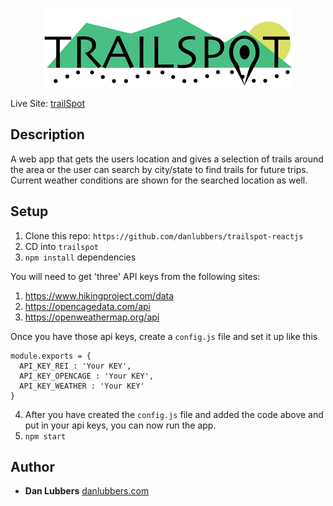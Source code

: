 <p align="center">
  <img src="https://github.com/danlubbers/trailSpot/blob/master/public/assets/images/trailspot.png" alt="trailSpot">
</p>

Live Site: [trailSpot](https://trailspot.danlubbers.com) 

## Description
A web app that gets the users location and gives a selection of trails around the area or the user can search by city/state to find trails for future trips. Current weather conditions are shown for the searched location as well.

## Setup

1. Clone this repo: `https://github.com/danlubbers/trailspot-reactjs`
2. CD into `trailspot`
3. `npm install` dependencies 

You will need to get 'three' API keys from the following sites:
  1. https://www.hikingproject.com/data
  2. https://opencagedata.com/api
  3. https://openweathermap.org/api

Once you have those api keys, create a `config.js` file and set it up like this

```
module.exports = {
  API_KEY_REI : 'Your KEY',
  API_KEY_OPENCAGE : 'Your KEY', 
  API_KEY_WEATHER : 'Your KEY'
}

```

4. After you have created the `config.js` file and added the code above and put in your api keys, you can now run the app.
5. `npm start`

## Author

* **Dan Lubbers**   [danlubbers.com](https://danlubbers.com)